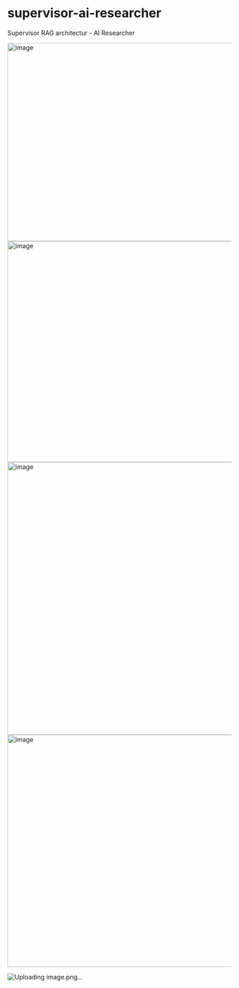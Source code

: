 # supervisor-ai-researcher
Supervisor RAG architectur - AI Researcher


<img width="553" height="445" alt="image" src="https://github.com/user-attachments/assets/34c9d99e-4c8e-4bd7-b4a2-10b1933f11d0" />

<img width="1220" height="496" alt="image" src="https://github.com/user-attachments/assets/cea10268-0ae2-4349-9b3d-7db2eeba9bdc" />

<img width="1302" height="612" alt="image" src="https://github.com/user-attachments/assets/4e8116d6-49d2-4163-b333-9ce4c95e6540" />


<img width="737" height="521" alt="image" src="https://github.com/user-attachments/assets/a0455b0d-bec3-43a3-b589-5edfef71943d" />

![Uploading image.png…]()

